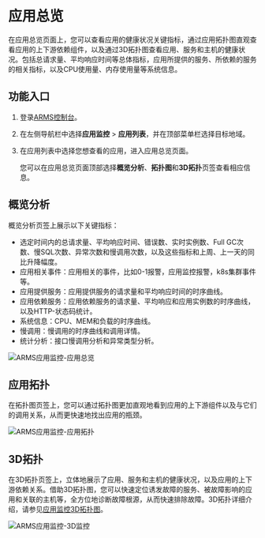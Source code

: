 # 应用总览

在应用总览页面上，您可以查看应用的健康状况关键指标，通过应用拓扑图直观查看应用的上下游依赖组件，以及通过3D拓扑图查看应用、服务和主机的健康状况。包括总请求量、平均响应时间等总体指标，应用所提供的服务、所依赖的服务的相关指标，以及CPU使用量、内存使用量等系统信息。

## 功能入口

1.  登录[ARMS控制台](https://arms.console.aliyun.com/#/home)。
2.  在左侧导航栏中选择**应用监控** \> **应用列表**，并在顶部菜单栏选择目标地域。
3.  在应用列表中选择您想查看的应用，进入应用总览页面。

    您可以在应用总览页面顶部选择**概览分析**、**拓扑图**和**3D拓扑**页签查看相应信息。


## 概览分析

概览分析页签上展示以下关键指标：

-   选定时间内的总请求量、平均响应时间、错误数、实时实例数、Full GC次数、慢SQL次数、异常次数和慢调用次数，以及这些指标和上周、上一天的同比升降幅度。
-   应用相关事件：应用相关的事件，比如0-1报警，应用监控报警，k8s集群事件等。
-   应用提供服务：应用提供服务的请求量和平均响应时间的时序曲线。
-   应用依赖服务：应用依赖服务的请求量、平均响应和应用实例数的时序曲线，以及HTTP-状态码统计。
-   系统信息：CPU、MEM和负载的时序曲线。
-   慢调用：慢调用的时序曲线和调用详情。
-   统计分析：接口慢调用分析和异常类型分析。

![ARMS应用监控-应用总览](https://static-aliyun-doc.oss-accelerate.aliyuncs.com/assets/img/zh-CN/0462216061/p43127.png)

## 应用拓扑

在拓扑图页签上，您可以通过拓扑图更加直观地看到应用的上下游组件以及与它们的调用关系，从而更快速地找出应用的瓶颈。

![ARMS应用监控-应用拓扑](https://static-aliyun-doc.oss-accelerate.aliyuncs.com/assets/img/zh-CN/0462216061/p43129.png)

## 3D拓扑

在3D拓扑页签上，立体地展示了应用、服务和主机的健康状况，以及应用的上下游依赖关系。借助3D拓扑图，您可以快速定位诱发故障的服务、被故障影响的应用和关联的主机等，全方位地诊断故障根源，从而快速排除故障。3D拓扑详细介绍，请参见[应用监控3D拓扑图](/cn.zh-CN/应用监控/控制台功能/应用监控3D拓扑图.md)。

![ARMS应用监控-3D监控](https://static-aliyun-doc.oss-accelerate.aliyuncs.com/assets/img/zh-CN/5457559951/p46742.png)

